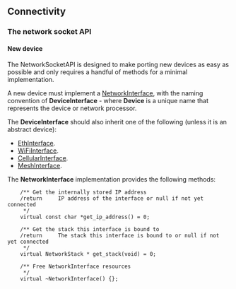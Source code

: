 <h2 id="contributing-connectivity">Connectivity</h2>

### The network socket API

#### New device

The NetworkSocketAPI is designed to make porting new devices as easy as possible and only requires a handful of methods for a minimal implementation.

A new device must implement a [NetworkInterface](https://github.com/ARMmbed/mbed-os/blob/master/features/netsocket/NetworkInterface.h), with the naming convention of **DeviceInterface** - where **Device** is a unique name that represents the device or network processor.

The **DeviceInterface** should also inherit one of the following (unless it is an abstract device):

* [EthInterface](https://github.com/ARMmbed/mbed-os/blob/master/features/netsocket/EthInterface.h).
* [WiFiInterface](https://github.com/ARMmbed/mbed-os/blob/master/features/netsocket/WiFiInterface.h).
* [CellularInterface](https://github.com/ARMmbed/mbed-os/blob/master/features/netsocket/CellularInterface.h).
* [MeshInterface](https://github.com/ARMmbed/mbed-os/blob/master/features/netsocket/MeshInterface.h).

The **NetworkInterface** implementation provides the following methods:

```
    /** Get the internally stored IP address
    /return     IP address of the interface or null if not yet connected
     */
    virtual const char *get_ip_address() = 0;

    /** Get the stack this interface is bound to
    /return     The stack this interface is bound to or null if not yet connected
     */
    virtual NetworkStack * get_stack(void) = 0;

    /** Free NetworkInterface resources
     */
    virtual ~NetworkInterface() {};
```

